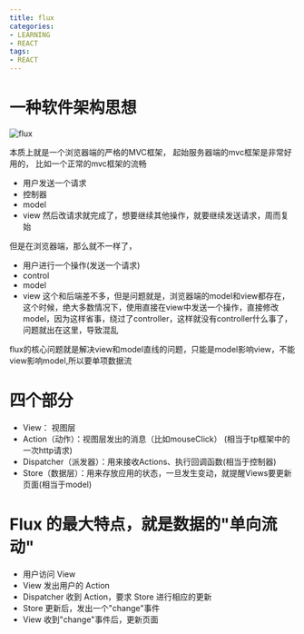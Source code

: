```yaml
---
title: flux
categories: 
- LEARNING
- REACT
tags:
- REACT
---
```



# 一种软件架构思想

![flux](/images/flux.png)

本质上就是一个浏览器端的严格的MVC框架，
起始服务器端的mvc框架是非常好用的，
比如一个正常的mvc框架的流畅
- 用户发送一个请求
- 控制器
- model
- view
然后改请求就完成了，想要继续其他操作，就要继续发送请求，周而复始

但是在浏览器端，那么就不一样了，
- 用户进行一个操作(发送一个请求)
- control
- model
- view
这个和后端差不多，但是问题就是，浏览器端的model和view都存在，这个时候，绝大多数情况下，使用直接在view中发送一个操作，直接修改model，因为这样省事，绕过了controller，这样就没有controller什么事了，问题就出在这里，导致混乱

flux的核心问题就是解决view和model直线的问题，只能是model影响view，不能view影响model,所以要单项数据流



# 四个部分
- View： 视图层
- Action（动作）：视图层发出的消息（比如mouseClick） (相当于tp框架中的一次http请求)
- Dispatcher（派发器）：用来接收Actions、执行回调函数(相当于控制器)
- Store（数据层）：用来存放应用的状态，一旦发生变动，就提醒Views要更新页面(相当于model)

# Flux 的最大特点，就是数据的"单向流动"

- 用户访问 View
- View 发出用户的 Action
- Dispatcher 收到 Action，要求 Store 进行相应的更新
- Store 更新后，发出一个"change"事件
- View 收到"change"事件后，更新页面


